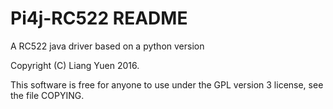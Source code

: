 Pi4j-RC522 README
=================

A RC522 java driver based on a python version

Copyright (C) Liang Yuen 2016.

This software is free for anyone to use under the GPL version 3 license,
see the file COPYING.
